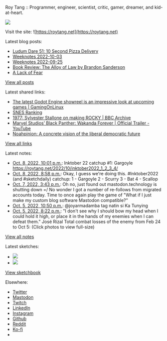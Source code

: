 Roy Tang :: Programmer, engineer, scientist, critic, gamer, dreamer, and kid-at-heart.

![](https://roytang.net/static/img/profile.jpg)

Visit the site: ![https://roytang.net](https://roytang.net)

Latest blog posts:

- [Ludum Dare 51: 10 Second Pizza Delivery](https://roytang.net/2022/10/ludum-dare-51-pizza/)
- [Weeknotes 2022-10-03](https://roytang.net/2022/10/weeknotes-10-03/)
- [Weeknotes 2022-09-25](https://roytang.net/2022/09/weeknotes-09-25/)
- [Book Review: The Alloy of Law by Brandon Sanderson](https://roytang.net/2022/09/alloy-of-law/)
- [A Lack of Fear](https://roytang.net/2022/09/lack-of-fear/)

[View all posts](https://roytang.net/blog)

Latest shared links:

- [The latest Godot Engine showreel is an impressive look at upcoming games | GamingOnLinux](https://roytang.net/2022/10/f32e6e20e6d61092466b593194854482/)
- [SNES Ranking](https://roytang.net/2022/10/364d1c19613b27a35b2568140f9cc37b/)
- [1977: Sylvester Stallone on making ROCKY | BBC Archive](https://roytang.net/2022/10/f18c1e60d3a7463a56f2515780514f57/)
- [Marvel Studios’ Black Panther: Wakanda Forever | Official Trailer - YouTube](https://roytang.net/2022/10/c00c0e0ee8a446d68484205d39f98b5b/)
- [Noahpinion: A concrete vision of the liberal democratic future](https://roytang.net/2022/10/49598f3230e7f130c1860fa83cd4b049/)

[View all links](https://roytang.net/links)

Latest notes:

- [Oct. 8, 2022, 10:01 p.m.](https://roytang.net/2022/10/irilia5/): Inktober 22 catchup #1: Gargoyle https://roytang.net/2022/10/inktober2022_1_2_3_4/
- [Oct. 8, 2022, 8:58 p.m.](https://roytang.net/2022/10/inktober2022_1_2_3_4/): Okay, I guess we&#x27;re doing this. #Inktober2022 (and #sketchdaily) catchup: 1 - Gargoyle 2 - Scurry 3 - Bat 4 - Scallop
- [Oct. 7, 2022, 3:43 p.m.](https://roytang.net/2022/10/109125868390603935/): Oh no, just found out mastodon.technology is shutting down =/ No wonder I got a number of re-follows from migrated accounts today. Time to once again play the game of &quot;What if I just make my custom blog software Mastodon compatible?&quot;
- [Oct. 5, 2022, 10:50 p.m.](https://roytang.net/2022/10/1577672610246426624/): @joyarmadamba tag natin si Ka Tunying
- [Oct. 5, 2022, 8:22 p.m.](https://roytang.net/2022/10/1577635360968159232/): &quot;I don&#x27;t see why I should bow my head when I could hold it high, or place it in the hands of my enemies when I can defeat them.&quot; José Rizal Total combat losses of the enemy from Feb 24 to Oct 5: (Click photos to view full-size)

[View all notes](https://roytang.net/notes)

Latest sketches:


- ![](https://roytang.net/media/cache/8b/b5/8bb546ee9b7c39665a6fa8d84b40f6c7.jpg)
- ![](https://roytang.net/media/cache/e7/d2/e7d2c1d9a38293e39fc717ce5a6f70ee.jpg)

[View sketchbook](https://roytang.net/albums/sketchbook)


Elsewhere:

- [Twitter](https://twitter.com/roytang)
- [Mastodon](https://mastodon.technology/@roytang)
- [Twitch](https://twitch.tv/twitchyroy)
- [LinkedIn](https://www.linkedin.com/in/roytang)
- [Instagram](https://instagram.com/roytang0400)
- [Github](https://github.com/roytang)
- [Reddit](https://reddit.com/u/hungryroy)
- [Ko-fi](https://ko-fi.com/roytang)
- [](mailto:hello@roytang.net)